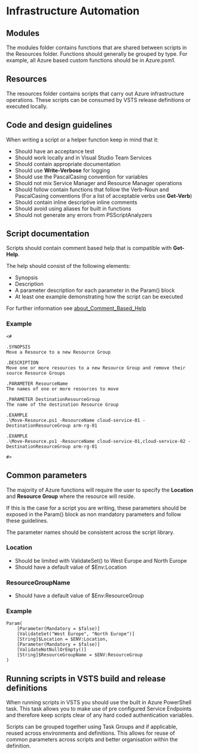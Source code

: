 # Infrastructure Automation

## Modules
The modules folder contains functions that are shared between scripts in the Resources folder. Functions should generally be grouped by type. For example, all Azure based custom functions should be in Azure.psm1.

## Resources
The resources folder contains scripts that carry out Azure infrastructure operations. These scripts can be consumed by VSTS release definitions or executed locally.

## Code and design guidelines

When writing a script or a helper function keep in mind that it:

* Should have an acceptance test
* Should work locally and in Visual Studio Team Services
* Should contain appropriate documentation
* Should use **Write-Verbose** for logging
* Should use the PascalCasing convention for variables
* Should not mix Service Manager and Resource Manager operations
* Should follow contain functions that follow the Verb-Noun and PascalCasing conventions (For a list of acceptable verbs use **Get-Verb**)
* Should contain inline descriptive inline comments
* Should avoid using aliases for built in functions
* Should not generate any errors from PSScriptAnalyzers

## Script documentation
Scripts should contain comment based help that is compatible with **Get-Help**.

The help should consist of the following elements:
* Synopsis
* Description
* A parameter description for each parameter in the Param() block
* At least one example demonstrating how the script can be executed

For further information see [about_Comment_Based_Help](https://github.com/PowerShell/PowerShell-Docs/blob/staging/reference/5.1/Microsoft.PowerShell.Core/About/about_Comment_Based_Help.md)

### Example
```
<#

.SYNOPSIS
Move a Resource to a new Resource Group

.DESCRIPTION
Move one or more resources to a new Resource Group and remove their source Resource Groups

.PARAMETER ResourceName
The names of one or more resources to move

.PARAMETER DestinationResourceGroup
The name of the destination Resource Group

.EXAMPLE
.\Move-Resource.ps1 -ResourceName cloud-service-01 -DestinationResourceGroup arm-rg-01

.EXAMPLE
.\Move-Resource.ps1 -ResourceName cloud-service-01,cloud-service-02 -DestinationResourceGroup arm-rg-01

#>
```

## Common parameters
The majority of Azure functions will require the user to specify the **Location** and **Resource Group** where the resource will reside.

If this is the case for a script you are writing, these parameters should be exposed in the Param() block as non mandatory parameters and follow these guidelines.

The parameter names should be consistent across the script library.

### Location

* Should be limited with ValidateSet() to West Europe and North Europe
* Should have a default value of $Env:Location

### ResourceGroupName

* Should have a default value of $Env:ResourceGroup

### Example
```
Param(
    [Parameter(Mandatory = $false)]
    [ValidateSet("West Europe", "North Europe")]
    [String]$Location = $ENV:Location,
    [Parameter(Mandatory = $false)]
    [ValidateNotNullOrEmpty()]
    [String]$ResourceGroupName = $ENV:ResourceGroup    
)
```

## Running scripts in VSTS build and release definitions
When running scripts in VSTS you should use the built in Azure PowerShell task. This task allows you to make use of pre configured Service Endpoints and therefore keep scripts clear of any hard coded authentication variables.

Scripts can be grouped together using Task Groups and if applicable, reused across environments and definitions. This allows for reuse of common parameters across scripts and better organisation within the definition.